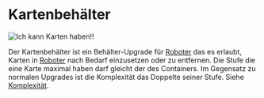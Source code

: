 # Kartenbehälter

![Ich kann Karten haben!!](oredict:oc:cardContainer1)

Der Kartenbehälter ist ein Behälter-Upgrade für [Roboter](../block/robot.md) das es erlaubt, Karten in [Roboter](../block/robot.md) nach Bedarf einzusetzen oder zu entfernen. Die Stufe die eine Karte maximal haben darf gleicht der des Containers. Im Gegensatz zu normalen Upgrades ist die Komplexität das Doppelte seiner Stufe. Siehe [Komplexität](../block/robot.md).

